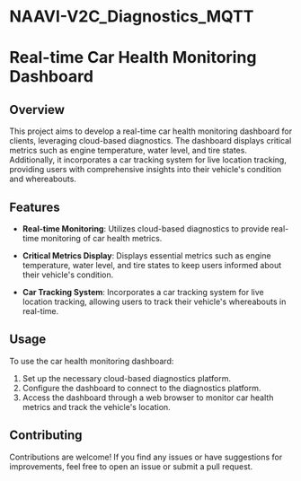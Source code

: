 # NAAVI-V2C_Diagnostics_MQTT
# Real-time Car Health Monitoring Dashboard

## Overview

This project aims to develop a real-time car health monitoring dashboard for clients, leveraging cloud-based diagnostics. The dashboard displays critical metrics such as engine temperature, water level, and tire states. Additionally, it incorporates a car tracking system for live location tracking, providing users with comprehensive insights into their vehicle's condition and whereabouts.

## Features

- **Real-time Monitoring**: Utilizes cloud-based diagnostics to provide real-time monitoring of car health metrics.
  
- **Critical Metrics Display**: Displays essential metrics such as engine temperature, water level, and tire states to keep users informed about their vehicle's condition.
  
- **Car Tracking System**: Incorporates a car tracking system for live location tracking, allowing users to track their vehicle's whereabouts in real-time.
  
## Usage

To use the car health monitoring dashboard:

1. Set up the necessary cloud-based diagnostics platform.
2. Configure the dashboard to connect to the diagnostics platform.
3. Access the dashboard through a web browser to monitor car health metrics and track the vehicle's location.

## Contributing

Contributions are welcome! If you find any issues or have suggestions for improvements, feel free to open an issue or submit a pull request.


